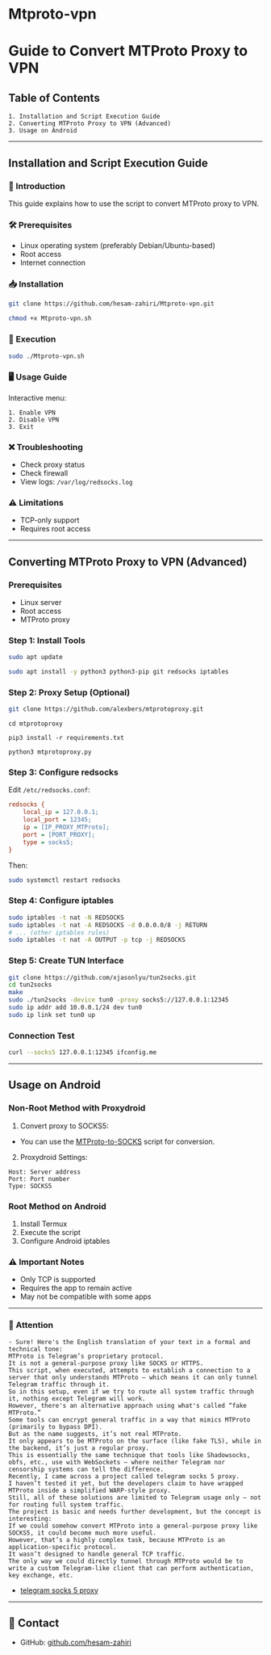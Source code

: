 # Mtproto-vpn

# Guide to Convert MTProto Proxy to VPN

## Table of Contents
```
1. Installation and Script Execution Guide
2. Converting MTProto Proxy to VPN (Advanced)
3. Usage on Android
```
---

## Installation and Script Execution Guide

### 📝 Introduction
This guide explains how to use the script to convert MTProto proxy to VPN.

### 🛠 Prerequisites
- Linux operating system (preferably Debian/Ubuntu-based)
- Root access
- Internet connection

### 📥 Installation
```bash
git clone https://github.com/hesam-zahiri/Mtproto-vpn.git
```
```bash
chmod +x Mtproto-vpn.sh
```

### 🚀 Execution
```bash
sudo ./Mtproto-vpn.sh
```

### 🖥 Usage Guide
Interactive menu:
```
1. Enable VPN
2. Disable VPN 
3. Exit
```

### ❌ Troubleshooting
- Check proxy status
- Check firewall
- View logs: `/var/log/redsocks.log`

### ⚠️ Limitations
- TCP-only support
- Requires root access

---

## Converting MTProto Proxy to VPN (Advanced)

### Prerequisites
- Linux server
- Root access
- MTProto proxy

### Step 1: Install Tools
```bash
sudo apt update
```
```bash
sudo apt install -y python3 python3-pip git redsocks iptables
```

### Step 2: Proxy Setup (Optional)
```bash
git clone https://github.com/alexbers/mtprotoproxy.git
```

```
cd mtprotoproxy
```

```
pip3 install -r requirements.txt
```
```
python3 mtprotoproxy.py
```


### Step 3: Configure redsocks
Edit `/etc/redsocks.conf`:
```ini
redsocks {
    local_ip = 127.0.0.1;
    local_port = 12345;
    ip = [IP_PROXY_MTProto];
    port = [PORT_PROXY];
    type = socks5;
}
```
Then:
```bash
sudo systemctl restart redsocks
```

### Step 4: Configure iptables
```bash
sudo iptables -t nat -N REDSOCKS
sudo iptables -t nat -A REDSOCKS -d 0.0.0.0/8 -j RETURN
# ... (other iptables rules)
sudo iptables -t nat -A OUTPUT -p tcp -j REDSOCKS
```

### Step 5: Create TUN Interface
```bash
git clone https://github.com/xjasonlyu/tun2socks.git
cd tun2socks
make
sudo ./tun2socks -device tun0 -proxy socks5://127.0.0.1:12345
sudo ip addr add 10.0.0.1/24 dev tun0
sudo ip link set tun0 up
```

### Connection Test
```bash
curl --socks5 127.0.0.1:12345 ifconfig.me
```

---

## Usage on Android

### Non-Root Method with Proxydroid
1. Convert proxy to SOCKS5:
- You can use the [MTProto-to-SOCKS](https://github.com/hesam-zahiri/mtProto_to_socks5.git) script for conversion.

2. Proxydroid Settings:
```
Host: Server address
Port: Port number
Type: SOCKS5
```

### Root Method on Android
1. Install Termux
2. Execute the script
3. Configure Android iptables

### ⚠️ Important Notes
- Only TCP is supported
- Requires the app to remain active
- May not be compatible with some apps

---

### 🔴 Attention
```
- Sure! Here's the English translation of your text in a formal and technical tone:
MTProto is Telegram’s proprietary protocol.
It is not a general-purpose proxy like SOCKS or HTTPS.
This script, when executed, attempts to establish a connection to a server that only understands MTProto — which means it can only tunnel Telegram traffic through it.
So in this setup, even if we try to route all system traffic through it, nothing except Telegram will work.
However, there's an alternative approach using what's called “fake MTProto.”
Some tools can encrypt general traffic in a way that mimics MTProto (primarily to bypass DPI).
But as the name suggests, it’s not real MTProto.
It only appears to be MTProto on the surface (like fake TLS), while in the backend, it’s just a regular proxy.
This is essentially the same technique that tools like Shadowsocks, obfs, etc., use with WebSockets — where neither Telegram nor censorship systems can tell the difference.
Recently, I came across a project called telegram socks 5 proxy.
I haven’t tested it yet, but the developers claim to have wrapped MTProto inside a simplified WARP-style proxy.
Still, all of these solutions are limited to Telegram usage only — not for routing full system traffic.
The project is basic and needs further development, but the concept is interesting:
If we could somehow convert MTProto into a general-purpose proxy like SOCKS5, it could become much more useful.
However, that’s a highly complex task, because MTProto is an application-specific protocol.
It wasn’t designed to handle general TCP traffic.
The only way we could directly tunnel through MTProto would be to write a custom Telegram-like client that can perform authentication, key exchange, etc.
```
- [telegram socks 5 proxy](https://github.com/alexbers/mtprotoproxy)

---

## 📧 Contact
- GitHub: [github.com/hesam-zahiri](https://github.com/hesam-zahiri)


